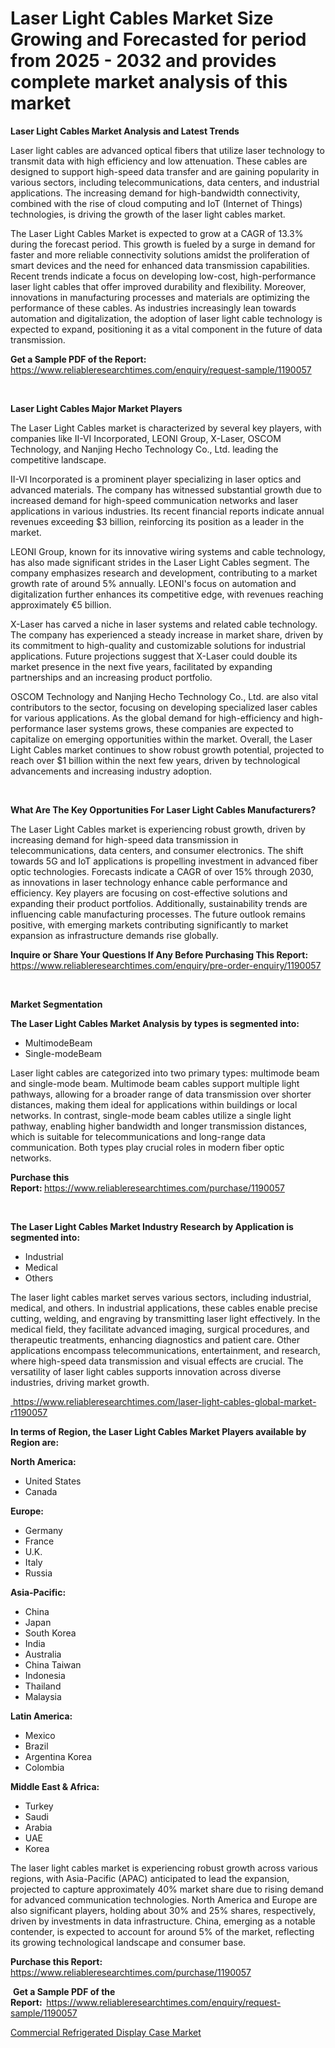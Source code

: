 <p><h1>Laser Light Cables Market Size Growing and Forecasted for period from 2025 - 2032 and provides complete market analysis of this market</h1></p><p><strong>Laser Light Cables Market Analysis and Latest Trends</strong></p>
<p><p>Laser light cables are advanced optical fibers that utilize laser technology to transmit data with high efficiency and low attenuation. These cables are designed to support high-speed data transfer and are gaining popularity in various sectors, including telecommunications, data centers, and industrial applications. The increasing demand for high-bandwidth connectivity, combined with the rise of cloud computing and IoT (Internet of Things) technologies, is driving the growth of the laser light cables market.</p><p>The Laser Light Cables Market is expected to grow at a CAGR of 13.3% during the forecast period. This growth is fueled by a surge in demand for faster and more reliable connectivity solutions amidst the proliferation of smart devices and the need for enhanced data transmission capabilities. Recent trends indicate a focus on developing low-cost, high-performance laser light cables that offer improved durability and flexibility. Moreover, innovations in manufacturing processes and materials are optimizing the performance of these cables. As industries increasingly lean towards automation and digitalization, the adoption of laser light cable technology is expected to expand, positioning it as a vital component in the future of data transmission.</p></p>
<p><strong>Get a Sample PDF of the Report:&nbsp;</strong> <a href="https://www.reliableresearchtimes.com/enquiry/request-sample/1190057?utm_campaign=3576&utm_medium=2&utm_source=Github&utm_content=ia&utm_term=10042025&utm_id=laser-light-cables">https://www.reliableresearchtimes.com/enquiry/request-sample/1190057</a></p>
<p>&nbsp;</p>
<p><strong>Laser Light Cables Major Market Players</strong></p>
<p><p>The Laser Light Cables market is characterized by several key players, with companies like II-VI Incorporated, LEONI Group, X-Laser, OSCOM Technology, and Nanjing Hecho Technology Co., Ltd. leading the competitive landscape. </p><p>II-VI Incorporated is a prominent player specializing in laser optics and advanced materials. The company has witnessed substantial growth due to increased demand for high-speed communication networks and laser applications in various industries. Its recent financial reports indicate annual revenues exceeding $3 billion, reinforcing its position as a leader in the market.</p><p>LEONI Group, known for its innovative wiring systems and cable technology, has also made significant strides in the Laser Light Cables segment. The company emphasizes research and development, contributing to a market growth rate of around 5% annually. LEONI's focus on automation and digitalization further enhances its competitive edge, with revenues reaching approximately €5 billion.</p><p>X-Laser has carved a niche in laser systems and related cable technology. The company has experienced a steady increase in market share, driven by its commitment to high-quality and customizable solutions for industrial applications. Future projections suggest that X-Laser could double its market presence in the next five years, facilitated by expanding partnerships and an increasing product portfolio.</p><p>OSCOM Technology and Nanjing Hecho Technology Co., Ltd. are also vital contributors to the sector, focusing on developing specialized laser cables for various applications. As the global demand for high-efficiency and high-performance laser systems grows, these companies are expected to capitalize on emerging opportunities within the market. Overall, the Laser Light Cables market continues to show robust growth potential, projected to reach over $1 billion within the next few years, driven by technological advancements and increasing industry adoption.</p></p>
<p>&nbsp;</p>
<p><strong>What Are The Key Opportunities For Laser Light Cables Manufacturers?</strong></p>
<p><p>The Laser Light Cables market is experiencing robust growth, driven by increasing demand for high-speed data transmission in telecommunications, data centers, and consumer electronics. The shift towards 5G and IoT applications is propelling investment in advanced fiber optic technologies. Forecasts indicate a CAGR of over 15% through 2030, as innovations in laser technology enhance cable performance and efficiency. Key players are focusing on cost-effective solutions and expanding their product portfolios. Additionally, sustainability trends are influencing cable manufacturing processes. The future outlook remains positive, with emerging markets contributing significantly to market expansion as infrastructure demands rise globally.</p></p>
<p><strong>Inquire or Share Your Questions If Any Before Purchasing This Report:</strong> <a href="https://www.reliableresearchtimes.com/enquiry/pre-order-enquiry/1190057?utm_campaign=3576&utm_medium=2&utm_source=Github&utm_content=ia&utm_term=10042025&utm_id=laser-light-cables">https://www.reliableresearchtimes.com/enquiry/pre-order-enquiry/1190057</a></p>
<p>&nbsp;</p>
<p><strong>Market Segmentation</strong></p>
<p><strong>The Laser Light Cables Market Analysis by types is segmented into:</strong></p>
<p><ul><li>MultimodeBeam</li><li>Single-modeBeam</li></ul></p>
<p><p>Laser light cables are categorized into two primary types: multimode beam and single-mode beam. Multimode beam cables support multiple light pathways, allowing for a broader range of data transmission over shorter distances, making them ideal for applications within buildings or local networks. In contrast, single-mode beam cables utilize a single light pathway, enabling higher bandwidth and longer transmission distances, which is suitable for telecommunications and long-range data communication. Both types play crucial roles in modern fiber optic networks.</p></p>
<p><strong>Purchase this Report:&nbsp;</strong><a href="https://www.reliableresearchtimes.com/purchase/1190057?utm_campaign=3576&utm_medium=2&utm_source=Github&utm_content=ia&utm_term=10042025&utm_id=laser-light-cables">https://www.reliableresearchtimes.com/purchase/1190057</a></p>
<p>&nbsp;</p>
<p><strong>The Laser Light Cables Market Industry Research by Application is segmented into:</strong></p>
<p><ul><li>Industrial</li><li>Medical</li><li>Others</li></ul></p>
<p><p>The laser light cables market serves various sectors, including industrial, medical, and others. In industrial applications, these cables enable precise cutting, welding, and engraving by transmitting laser light effectively. In the medical field, they facilitate advanced imaging, surgical procedures, and therapeutic treatments, enhancing diagnostics and patient care. Other applications encompass telecommunications, entertainment, and research, where high-speed data transmission and visual effects are crucial. The versatility of laser light cables supports innovation across diverse industries, driving market growth.</p></p>
<p><a href="https://www.reliableresearchtimes.com/laser-light-cables-global-market-r1190057?utm_campaign=3576&utm_medium=2&utm_source=Github&utm_content=ia&utm_term=10042025&utm_id=laser-light-cables">&nbsp;https://www.reliableresearchtimes.com/laser-light-cables-global-market-r1190057</a></p>
<p><strong>In terms of Region, the Laser Light Cables Market Players available by Region are:</strong></p>
<p>
    <p> <strong> North America: </strong>
        <ul>
            <li>United States</li>
            <li>Canada</li>
        </ul>
        </p> 
    <p> <strong> Europe: </strong>
        <ul>
            <li>Germany</li>
            <li>France</li>
            <li>U.K.</li>
            <li>Italy</li>
            <li>Russia</li>
        </ul>
        </p> 
    <p> <strong> Asia-Pacific: </strong>
        <ul>
            <li>China</li>
            <li>Japan</li>
            <li>South Korea</li>
            <li>India</li>
            <li>Australia</li>
            <li>China Taiwan</li>
            <li>Indonesia</li>
            <li>Thailand</li>
            <li>Malaysia</li>
        </ul>
        </p> 
    <p> <strong> Latin America: </strong>
        <ul>
            <li>Mexico</li>
            <li>Brazil</li>
            <li>Argentina Korea</li>
            <li>Colombia</li>
        </ul>
        </p> 
    <p> <strong> Middle East & Africa: </strong>
        <ul>
            <li>Turkey</li>
            <li>Saudi</li>
            <li>Arabia</li>
            <li>UAE</li>
            <li>Korea</li>
        </ul>
    </p>
    </p>
<p><p>The laser light cables market is experiencing robust growth across various regions, with Asia-Pacific (APAC) anticipated to lead the expansion, projected to capture approximately 40% market share due to rising demand for advanced communication technologies. North America and Europe are also significant players, holding about 30% and 25% shares, respectively, driven by investments in data infrastructure. China, emerging as a notable contender, is expected to account for around 5% of the market, reflecting its growing technological landscape and consumer base.</p></p>
<p><strong>Purchase this Report: </strong><a href="https://www.reliableresearchtimes.com/purchase/1190057?utm_campaign=3576&utm_medium=2&utm_source=Github&utm_content=ia&utm_term=10042025&utm_id=laser-light-cables">https://www.reliableresearchtimes.com/purchase/1190057</a></p>
<p>&nbsp;<strong>Get a Sample PDF of the Report:&nbsp;&nbsp;</strong><a href="https://www.reliableresearchtimes.com/enquiry/request-sample/1190057?utm_campaign=3576&utm_medium=2&utm_source=Github&utm_content=ia&utm_term=10042025&utm_id=laser-light-cables">https://www.reliableresearchtimes.com/enquiry/request-sample/1190057</a></p>
<p><strong></strong></p>
<p><p><a href="https://github.com/yardemuongz5/Market-Research-Report-List-1/blob/main/commercial-refrigerated-display-case-market.md?utm_campaign=3576&utm_medium=2&utm_source=Github&utm_content=ia&utm_term=10042025&utm_id=laser-light-cables">Commercial Refrigerated Display Case Market</a></p></p>